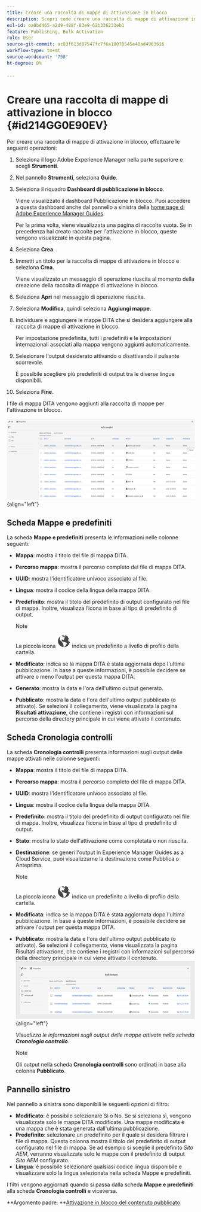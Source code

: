 ```yaml
---
title: Creare una raccolta di mappe di attivazione in blocco
description: Scopri come creare una raccolta di mappe di attivazione in blocco nelle guide di AEM.
exl-id: ea0bd465-a2d9-488f-83e9-62b336233eb1
feature: Publishing, Bulk Activation
role: User
source-git-commit: ac83f613d87547fc7f6a18070545e40ad4963616
workflow-type: tm+mt
source-wordcount: '758'
ht-degree: 0%

---
```


# Creare una raccolta di mappe di attivazione in blocco {#id214GG0E90EV}

Per creare una raccolta di mappe di attivazione in blocco, effettuare le seguenti operazioni:

1. Seleziona il logo Adobe Experience Manager nella parte superiore e scegli **Strumenti**.

1. Nel pannello **Strumenti**, seleziona **Guide**.

1. Seleziona il riquadro **Dashboard di pubblicazione in blocco**.

   Viene visualizzato il dashboard Pubblicazione in blocco. Puoi accedere a questa dashboard anche dal pannello a sinistra della [home page di Adobe Experience Manager Guides](intro-home-page.md).

   Per la prima volta, viene visualizzata una pagina di raccolte vuota. Se in precedenza hai creato raccolte per l&#39;attivazione in blocco, queste vengono visualizzate in questa pagina.


1. Seleziona **Crea**.

1. Immetti un titolo per la raccolta di mappe di attivazione in blocco e seleziona **Crea**.

   Viene visualizzato un messaggio di operazione riuscita al momento della creazione della raccolta di mappe di attivazione in blocco.

1. Seleziona **Apri** nel messaggio di operazione riuscita.

1. Seleziona **Modifica**, quindi seleziona **Aggiungi mappe**.

1. Individuare e aggiungere le mappe DITA che si desidera aggiungere alla raccolta di mappe di attivazione in blocco.

   Per impostazione predefinita, tutti i predefiniti e le impostazioni internazionali associati alla mappa vengono aggiunti automaticamente.

1. Selezionare l&#39;output desiderato attivando o disattivando il pulsante scorrevole.

   È possibile scegliere più predefiniti di output tra le diverse lingue disponibili.

1. Seleziona **Fine**.

I file di mappa DITA vengono aggiunti alla raccolta di mappe per l&#39;attivazione in blocco.

![ ha creato la raccolta di attivazione in blocco](images/bulk-activation-collection-created.png){align="left"}

## Scheda Mappe e predefiniti

La scheda **Mappe e predefiniti** presenta le informazioni nelle colonne seguenti:

- **Mappa**: mostra il titolo del file di mappa DITA.
- **Percorso mappa**: mostra il percorso completo del file di mappa DITA.

- **UUID**: mostra l&#39;identificatore univoco associato al file.

- **Lingua**: mostra il codice della lingua della mappa DITA.
- **Predefinito**: mostra il titolo del predefinito di output configurato nel file di mappa. Inoltre, visualizza l’icona in base al tipo di predefinito di output.

  >[!NOTE]
  >
  > La piccola icona ![](images/global-preset-icon.svg) indica un predefinito a livello di profilo della cartella.

- **Modificato**: indica se la mappa DITA è stata aggiornata dopo l&#39;ultima pubblicazione. In base a queste informazioni, è possibile decidere se attivare o meno l&#39;output per questa mappa DITA.
- **Generato**: mostra la data e l&#39;ora dell&#39;ultimo output generato.
- **Pubblicato**: mostra la data e l&#39;ora dell&#39;ultimo output pubblicato (o attivato). Se selezioni il collegamento, viene visualizzata la pagina **Risultati attivazione**, che contiene i registri con informazioni sul percorso della directory principale in cui viene attivato il contenuto.

## Scheda Cronologia controlli

La scheda **Cronologia controlli** presenta informazioni sugli output delle mappe attivati nelle colonne seguenti:
- **Mappa**: mostra il titolo del file di mappa DITA.
- **Percorso mappa**: mostra il percorso completo del file di mappa DITA.
- **UUID**: mostra l&#39;identificatore univoco associato al file.
- **Lingua**: mostra il codice della lingua della mappa DITA.
- **Predefinito**: mostra il titolo del predefinito di output configurato nel file di mappa. Inoltre, visualizza l’icona in base al tipo di predefinito di output.
- **Stato**: mostra lo stato dell&#39;attivazione come completata o non riuscita.
- **Destinazione**: se generi l&#39;output in Experience Manager Guides as a Cloud Service, puoi visualizzarne la destinazione come Pubblica o Anteprima.

  >[!NOTE]
  >
  > La piccola icona ![](images/global-preset-icon.svg) indica un predefinito a livello di profilo della cartella.

- **Modificata**: indica se la mappa DITA è stata aggiornata dopo l&#39;ultima pubblicazione. In base a queste informazioni, è possibile decidere se attivare l&#39;output per questa mappa DITA.
- **Pubblicato**: mostra la data e l&#39;ora dell&#39;ultimo output pubblicato (o attivato). Se selezioni il collegamento, viene visualizzata la pagina Risultati attivazione, che contiene i registri con informazioni sul percorso della directory principale in cui viene attivato il contenuto.
  ![ ha creato la scheda della cronologia di controllo della raccolta di attivazione in blocco](images/bulk-collection-audit-history.png){align="left"}

  *Visualizza le informazioni sugli output delle mappe attivate nella scheda **Cronologia controllo**.*


  >[!NOTE]
  >
  > Gli output nella scheda **Cronologia controlli** sono ordinati in base alla colonna **Pubblicato**.



## Pannello sinistro

Nel pannello a sinistra sono disponibili le seguenti opzioni di filtro:

- **Modificato**: è possibile selezionare Sì o No. Se si seleziona sì, vengono visualizzate solo le mappe DITA modificate. Una mappa modificata è una mappa che è stata generata dall&#39;ultima pubblicazione.
- **Predefinito**: selezionare un predefinito per il quale si desidera filtrare i file di mappa. Questa colonna mostra il titolo del predefinito di output configurato nel file di mappa. Se ad esempio si sceglie il predefinito *Sito AEM*, verranno visualizzate solo le mappe con il predefinito di output *Sito AEM* configurato.
- **Lingua**: è possibile selezionare qualsiasi codice lingua disponibile e visualizzare solo la lingua selezionata nella scheda Mappe e predefiniti.

I filtri vengono aggiornati quando si passa dalla scheda **Mappe e predefiniti** alla scheda **Cronologia controlli** e viceversa.

**Argomento padre: **[Attivazione in blocco del contenuto pubblicato](conf-bulk-activation.md)

